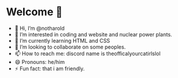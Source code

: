  
# Welcome 👋
- 👋 Hi, I’m @notharold
- 👀 I’m interested in coding and website and nuclear power plants.
- 🌱 I’m currently learning HTML and CSS
- 💞️ I’m looking to collaborate on some peoples.
- 📫 How to reach me: discord name is theofficalyourcatirlslol
- 😄 Pronouns: he/him
- ⚡ Fun fact: that i am friendly.

<!---
notharold/notharold is a ✨ special ✨ repository because its `README.md` (this file) appears on your GitHub profile.
You can click the Preview link to take a look at your changes.
--->
